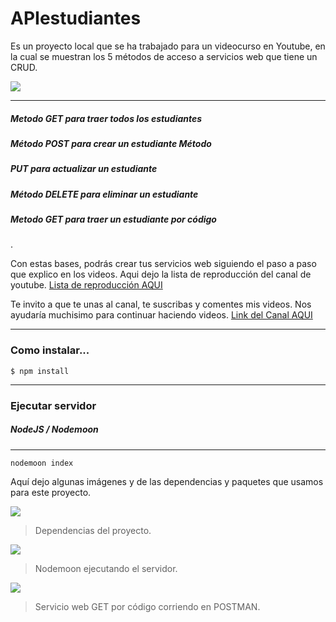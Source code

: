 # APIestudiantes

Es un proyecto local que se ha trabajado para un videocurso en Youtube, en la cual se muestran los 5 métodos de acceso a servicios web que tiene un CRUD.

![](https://yt3.ggpht.com/ytc/AAUvwngSEWAAjYWQ_ErhwhQwmwqskvTyw87BP3Cqt3O5Og=s88-c-k-c0x00ffffff-no-rj)

-------------

##### Metodo GET para traer todos los estudiantes
##### Método POST para crear un estudiante Método
##### PUT para actualizar un estudiante
##### Método DELETE para eliminar un estudiante
##### Metodo GET para traer un estudiante por código

.

Con estas bases, podrás crear tus servicios web siguiendo el paso a paso que explico en los videos. Aqui dejo la lista de reproducción del canal de youtube.
[Lista de reproducción AQUI](https://www.youtube.com/watch?v=abI8oLO12o8&list=PLB03oe73VJ-rKpjvlcq_6lVzAdFnyntk3/ "Lista de reproducción curso Api nodeJS y SQLserver")

Te invito a que te unas al canal, te suscribas y comentes mis videos. Nos ayudaría muchisimo para continuar haciendo videos.
[Link del Canal AQUI](https://www.youtube.com/channel/UCKknAKQZlXlOhkLo409mHKw/ "Canal elbauldelcodigo")

-------------
### Como instalar...

`$ npm install`

-------------

### Ejecutar servidor

##### NodeJS / Nodemoon

-------------


```javascript
nodemoon index
```


Aquí dejo algunas imágenes y de las dependencias y paquetes que usamos para este proyecto.


![](https://drive.google.com/file/d/1GmKvzWFJrwKOA2FNT8S4xdv-XmpWK-zN/view)

> Dependencias del proyecto.


![](https://drive.google.com/file/d/1GmKvzWFJrwKOA2FNT8S4xdv-XmpWK-zN/view)

> Nodemoon ejecutando el servidor.


![](https://mega.nz/file/BlskUSBY#3EIgM5YmHLEDct2laJTDQtyPzIAeMd_qRwuqHF7UcUE)

> Servicio web GET por código corriendo en POSTMAN.
